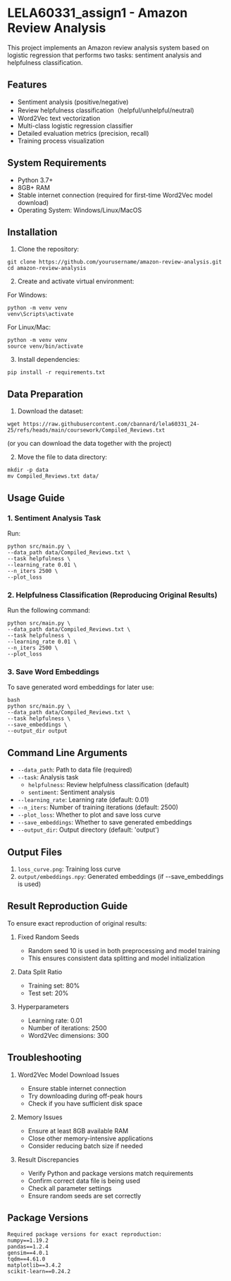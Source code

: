 # LELA60331_assign1 - Amazon Review Analysis
This project implements an Amazon review analysis system based on logistic regression that performs two tasks: sentiment analysis and helpfulness classification.


## Features

- Sentiment analysis (positive/negative)
- Review helpfulness classification（helpful/unhelpful/neutral)
- Word2Vec text vectorization
- Multi-class logistic regression classifier
- Detailed evaluation metrics (precision, recall)
- Training process visualization

## System Requirements

- Python 3.7+
- 8GB+ RAM
- Stable internet connection (required for first-time Word2Vec model download)
- Operating System: Windows/Linux/MacOS

## Installation

1. Clone the repository:
```
git clone https://github.com/yourusername/amazon-review-analysis.git
cd amazon-review-analysis
```

2. Create and activate virtual environment:
   
For Windows:
```
python -m venv venv
venv\Scripts\activate
```

For Linux/Mac:
```
python -m venv venv
source venv/bin/activate
```

3. Install dependencies:
```
pip install -r requirements.txt
```


## Data Preparation

1. Download the dataset:
```
wget https://raw.githubusercontent.com/cbannard/lela60331_24-25/refs/heads/main/coursework/Compiled_Reviews.txt
```
(or you can download the data together with the project)

2. Move the file to data directory:
```
mkdir -p data
mv Compiled_Reviews.txt data/
```

## Usage Guide

### 1. Sentiment Analysis Task

Run:
```
python src/main.py \
--data_path data/Compiled_Reviews.txt \
--task helpfulness \
--learning_rate 0.01 \
--n_iters 2500 \
--plot_loss
```

### 2. Helpfulness Classification (Reproducing Original Results)

Run the following command:
```
python src/main.py \
--data_path data/Compiled_Reviews.txt \
--task helpfulness \
--learning_rate 0.01 \
--n_iters 2500 \
--plot_loss
```

### 3. Save Word Embeddings

To save generated word embeddings for later use:
```
bash
python src/main.py \
--data_path data/Compiled_Reviews.txt \
--task helpfulness \
--save_embeddings \
--output_dir output
```


## Command Line Arguments

- `--data_path`: Path to data file (required)
- `--task`: Analysis task
  - `helpfulness`: Review helpfulness classification (default)
  - `sentiment`: Sentiment analysis
- `--learning_rate`: Learning rate (default: 0.01)
- `--n_iters`: Number of training iterations (default: 2500)
- `--plot_loss`: Whether to plot and save loss curve
- `--save_embeddings`: Whether to save generated embeddings
- `--output_dir`: Output directory (default: 'output')

## Output Files

1. `loss_curve.png`: Training loss curve
2. `output/embeddings.npy`: Generated embeddings (if --save_embeddings is used)

## Result Reproduction Guide

To ensure exact reproduction of original results:

1. Fixed Random Seeds
   - Random seed 10 is used in both preprocessing and model training
   - This ensures consistent data splitting and model initialization

2. Data Split Ratio
   - Training set: 80%
   - Test set: 20%

3. Hyperparameters
   - Learning rate: 0.01
   - Number of iterations: 2500
   - Word2Vec dimensions: 300

## Troubleshooting

1. Word2Vec Model Download Issues
   - Ensure stable internet connection
   - Try downloading during off-peak hours
   - Check if you have sufficient disk space

2. Memory Issues
   - Ensure at least 8GB available RAM
   - Close other memory-intensive applications
   - Consider reducing batch size if needed

3. Result Discrepancies
   - Verify Python and package versions match requirements
   - Confirm correct data file is being used
   - Check all parameter settings
   - Ensure random seeds are set correctly

## Package Versions
```
Required package versions for exact reproduction:
numpy==1.19.2
pandas==1.2.4
gensim==4.0.1
tqdm==4.61.0
matplotlib==3.4.2
scikit-learn==0.24.2
```


